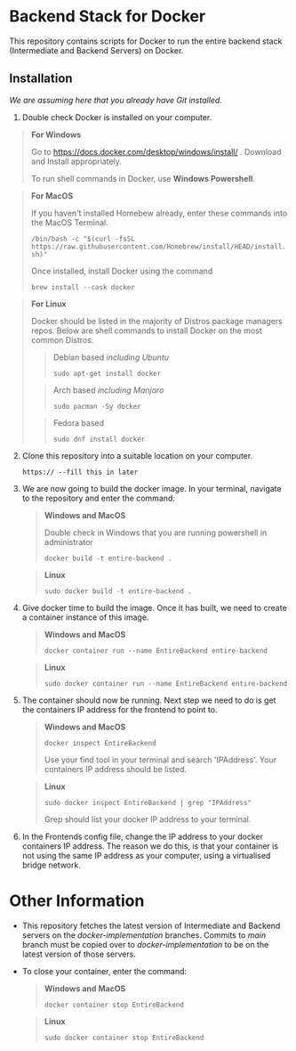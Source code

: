 # Backend Stack for Docker

This repository contains scripts for Docker to run the entire backend stack (Intermediate and Backend Servers) on Docker. 

## Installation

*We are assuming here that you already have Git installed.*

1.  Double check Docker is installed on your computer.

   > **For Windows**
   >
   > Go to https://docs.docker.com/desktop/windows/install/ . Download and Install appropriately. 
   >
   > To run shell commands in Docker, use **Windows Powershell**. 

   > **For MacOS**
   >
   > If you haven't installed Homebew already, enter these commands into the MacOS Terminal. 
   >
   > `/bin/bash -c "$(curl -fsSL https://raw.githubusercontent.com/Homebrew/install/HEAD/install.sh)"`
   >
   > Once installed, install Docker using the command
   >
   > `brew install --cask docker `

   > **For Linux**
   >
   > Docker should be listed in the majority of Distros package managers repos. Below are shell commands to install Docker on the most common Distros.
   >
   > >  Debian based *including Ubuntu*
   > >
   > > `sudo apt-get install docker`
   >
   > > Arch based *including Manjaro*
   > >
   > > `sudo pacman -Sy docker`
   >
   > > Fedora based
   > >
   > > `sudo dnf install docker`

2. Clone this repository into a suitable location on your computer.

   `https:// --fill this in later`

3. We are now going to build the docker image. In your terminal, navigate to the repository and enter the command:

   > **Windows and MacOS** 
   >
   > Double check in Windows that you are running powershell in administrator
   >
   > `docker build -t entire-backend .`

   > **Linux**
   >
   > `sudo docker build -t entire-backend .`

4. Give docker time to build the image. Once it has built, we need to create a container instance of this image. 

   > **Windows and MacOS**
   >
   > `docker container run --name EntireBackend entire-backend `

   > **Linux**
   >
   > `sudo docker container run --name EntireBackend entire-backend ` 

5. The container should now be running. Next step we need to do is get the containers IP address for the frontend to point to. 

   > **Windows and MacOS**
   >
   > `docker inspect EntireBackend `
   >
   > Use your find tool in your terminal and search 'IPAddress'. Your containers IP address should be listed. 

   > **Linux**
   >
   > `sudo docker inspect EntireBackend | grep "IPAddress"`
   >
   > Grep should list your docker IP address to your terminal.

6. In the Frontends config file, change the IP address to your docker containers IP address. The reason we do this, is that your container is not using the same IP address as your computer, using a virtualised bridge network. 

# Other Information

* This repository fetches the latest version of Intermediate and Backend servers on the  *docker-implementation* branches. Commits to *main* branch must be copied over to *docker-implementation* to be on the latest version of those servers. 

* To close your container, enter the command:

  > **Windows and MacOS**
  >
  > `docker container stop EntireBackend`

  > **Linux**
  >
  > `sudo docker container stop EntireBackend`